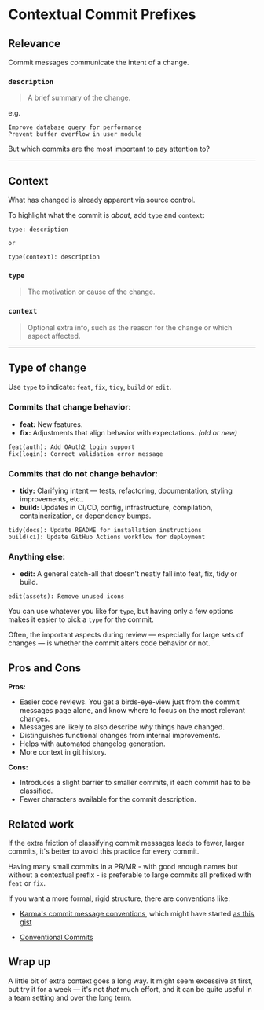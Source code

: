 <!-- md.1
published @2025-03-03
updated @2025-08-02
changelog
naming
git
—-->

# Contextual Commit Prefixes

## Relevance

Commit messages communicate the intent of a change.

### `description`
> A brief summary of the change.

e.g.
```
Improve database query for performance
Prevent buffer overflow in user module
```

But which commits are the most important to pay attention to?

---

## Context

What has changed is already apparent via source control.

To highlight what the commit is _about_, add `type` and `context`:
```
type: description

or

type(context): description
```

### `type`
> The motivation or cause of the change.
### `context`
> Optional extra info, such as the reason for the change or which aspect affected.

---

## Type of change

Use `type` to indicate: `feat`, `fix`, `tidy`, `build` or `edit`. 

### Commits that change behavior:
- **feat:** New features.
- **fix:** Adjustments that align behavior with expectations. _(old or new)_
```
feat(auth): Add OAuth2 login support
fix(login): Correct validation error message
```
### Commits that do not change behavior:
- **tidy:** Clarifying intent — tests, refactoring, documentation, styling improvements, etc..
- **build:** Updates in CI/CD, config, infrastructure, compilation, containerization, or dependency bumps.
```
tidy(docs): Update README for installation instructions
build(ci): Update GitHub Actions workflow for deployment
```
### Anything else:
- **edit:** A general catch-all that doesn't neatly fall into feat, fix, tidy or build.
```
edit(assets): Remove unused icons
```
You can use whatever you like for `type`, but having only a few options makes it easier to pick a `type` for the commit.

Often, the important aspects during review — especially for large sets of changes — is whether the commit alters code behavior or not.


## Pros and Cons

**Pros:**

- Easier code reviews. You get a birds-eye-view just from the commit messages page alone, and know where to focus on the most relevant changes.
- Messages are likely to also describe _why_ things have changed.
- Distinguishes functional changes from internal improvements.
- Helps with automated changelog generation.
- More context in git history.

**Cons:**
- Introduces a slight barrier to smaller commits, if each commit has to be classified.  
- Fewer characters available for the commit description.


## Related work

If the extra friction of classifying commit messages leads to fewer, larger commits, it's better to avoid this practice for every commit.

Having many small commits in a PR/MR - with good enough names but without a contextual prefix - is preferable to large commits all prefixed with `feat` or `fix`.

If you want a more formal, rigid structure, there are conventions like:

* [Karma's commit message conventions](https://karma-runner.github.io/6.4/dev/git-commit-msg.html), which might have started [as this gist](https://gist.github.com/fil-lewis-barclay/746e7563808d38400b89)

* [Conventional Commits](https://www.conventionalcommits.org/)


## Wrap up

A little bit of extra context goes a long way. It might seem excessive at first, but try it for a week — it's not _that_ much effort, and it can be quite useful in a team setting and over the long term.
